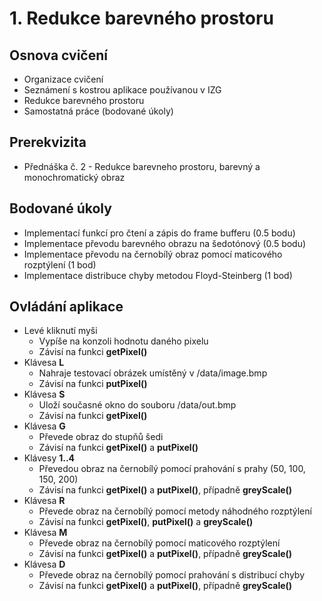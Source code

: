 # 1. Redukce barevného prostoru

## Osnova cvičení
- Organizace cvičení
- Seznámení s kostrou aplikace používanou v IZG
- Redukce barevného prostoru
- Samostatná práce (bodované úkoly)

## Prerekvizita
- Přednáška č. 2 - Redukce barevneho prostoru, barevný a monochromatický obraz

## Bodované úkoly
- Implementací funkcí pro čtení a zápis do frame bufferu (0.5 bodu)
- Implementace převodu barevného obrazu na šedotónový (0.5 bodu)
- Implementace převodu na černobílý obraz pomocí maticového rozptýlení (1 bod)
- Implementace distribuce chyby metodou Floyd-Steinberg (1 bod)

## Ovládání aplikace
- Levé kliknutí myši
  * Vypíše na konzoli hodnotu daného pixelu
  * Závisí na funkci **getPixel()**
- Klávesa **L**
  * Nahraje testovací obrázek umístěný v /data/image.bmp
  * Závisí na funkci **putPixel()**
- Klávesa **S**
  * Uloží současné okno do souboru /data/out.bmp
  * Závisí na funkci **getPixel()**
- Klávesa **G**
  * Převede obraz do stupňů šedi
  * Závisí na funkci **getPixel()** a **putPixel()**
- Klávesy **1..4**
  * Převedou obraz na černobílý pomocí prahování s prahy (50, 100, 150, 200)
  * Závisí na funkci **getPixel()** a **putPixel()**, případně **greyScale()**
- Klávesa **R**
  * Převede obraz na černobílý pomocí metody náhodného rozptýlení
  * Závisí na funkci **getPixel()**, **putPixel()** a **greyScale()**
- Klávesa **M**
  * Převede obraz na černobílý pomocí maticového rozptýlení
  * Závisí na funkci **getPixel()** a **putPixel()**, případně **greyScale()**
- Klávesa **D**
  * Převede obraz na černobílý pomocí prahování s distribucí chyby
  * Závisí na funkci **getPixel()** a **putPixel()**, případně **greyScale()**
